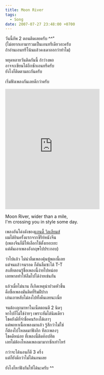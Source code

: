 ```yaml
---
title: Moon River
tags:
  - Song
date: 2007-07-27 23:48:00 +0700
---
```


วันนี้อัพ 2 ตอนติดเลยครับ ^^"  
(ไม่อยากเอามารวมเป็นเอนทรีเดียวอะครับ  
ถ้าอ่านเอนทรีโน้นแล้วคงเดาออกว่าทำไม)

หยุดหลายวันติดกันนี้ ถ้าว่างพอ  
อาจจะเขียนได้อีกซักเอนทรีครับ  
ยังไงก็ติดตามละกันครับ

เริ่มฟังเพลงกันเลยดีกว่าครับ

<iframe src="https://open.spotify.com/embed/track/24AIahNHzBxm9S12peXbnG" width="300" height="380" frameborder="0" allowtransparency="true" allow="encrypted-media"></iframe>

Moon River, wider than a mile,  
I'm crossing you in style some day. 

เพลงอันโด่งดังของ[แอนดี้ วิลเลียมส์][Andy Williams]  
ผมได้ยินครั้งแรกจากซีรีย์หนังจีน  
(เพลงจีนก็มีให้เลือกใช้ตั้งเยอะเยะ  
แต่ดันเอาเพลงอังกฤษไปประกอบ)

ว่าไปแล้ว ไม่น่าลืมเพลงคุ้นหู้พลงนี้เลย  
แต่จนแล้วจนรอด ก็ดันลืมซะได้ T-T  
สงสัยตอนรู้ชื่อเพลงนี้ง่ายไปหน่อย  
เลยพาลทำให้ลืมไปได้ง่ายเช่นกัน

แล้วเมื่อไม่นาน ก็เกิดเหตุน่าปวดหัวขึ้น  
คือชื่อเพลงมันติดที่ริมฝีปาก  
เล่นเอาหลับไม่ลงไปทั้งคืนเลยนะเนี่ย

จนต้องลุกมาหาในเน็ตตอนตี 2 นิดๆ  
หาไปก็ไม่ใช่ง่ายๆ เพราะฮัมได้นิดเดียว  
โชคยังดีที่จำชื่อคนร้องได้เลาๆ  
แต่พอหาเนื้อเพลงมาแล้ว รู้สึกว่าไม่ใช่  
ก็ต้องไปโหลดมาฟังอีก ทีละเพลงๆ  
โชคดีหน่อย ที่เพลงนี้ติดท๊อปฮิต  
เลยไม่ต้องโหลดเพลงมามากซักเท่าไหร่

กว่าจะได้นอนก็ตี 3 ครึ่ง  
แต่ก็ยังดีกว่าไม่ได้นอนเลย

ยังไงก็หาฟังกันให้ได้นะครับ ^^


[Andy Williams]: //en.wikipedia.org/wiki/Andy_Williams
